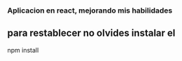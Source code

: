 
### Aplicacion en react, mejorando mis habilidades

## para restablecer no olvides instalar el  

npm install